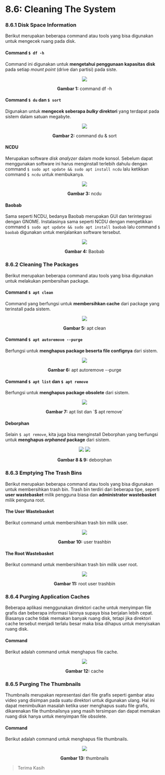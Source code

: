 # 8.6: Cleaning The System

### 8.6.1 Disk Space Information

Berikut merupakan beberapa command atau tools yang bisa digunakan untuk mengecek ruang pada disk. <br>

#### Command `$ df -h`

Command ini digunakan untuk **mengetahui penggunaan kapasitas disk** pada setiap *mount point* (drive dan partisi) pada siste. <br>
<div align="center">
    <img src="./assets/1.png">
    <p><strong>Gambar 1:</strong> command df -h</p>
</div>

#### Command `$ du` dan `$ sort`

Digunakan untuk **mengecek seberapa *bulky* direktori** yang terdapat pada sistem dalam satuan megabyte. <br>
<div align="center">
    <img src="./assets/2.png">
    <p><strong>Gambar 2:</strong> command du & sort</p>
</div>

#### NCDU

Merupakan software *disk analyzer* dalam mode konsol. Sebelum dapat menggunakan software ini harus menginstall terlebih dahulu dengan command `$ sudo apt update && sudo apt install ncdu` lalu ketikkan command `$ ncdu` untuk membukanya. <br>
<div align="center">
    <img src="./assets/3.png">
    <p><strong>Gambar 3:</strong> ncdu</p>
</div>

#### Baobab

Sama seperti NCDU, bedanya Baobab merupakan GUI dan terintegrasi dengan GNOME. Instalasinya sama seperti NCDU dengan mengetikkan command `$ sudo apt update && sudo apt install baobab` lalu command `$ baobab` digunakan untuk menjalankan software tersebut. <br>
<div align="center">
    <img src="./assets/4.png">
    <p><strong>Gambar 4:</strong> Baobab</p>
</div>

### 8.6.2 Cleaning The Packages

Berikut merupakan beberapa command atau tools yang bisa digunakan untuk melakukan pembersihan package. <br>

#### Command `$ apt clean`

Command yang berfungsi untuk **membersihkan cache** dari package yang terinstall pada sistem.<br>
<div align="center">
    <img src="./assets/5.png">
    <p><strong>Gambar 5:</strong> apt clean</p>
</div>

#### Command `$ apt autoremove --purge`

Berfungsi untuk **menghapus package beserta file confignya** dari sistem. <br>
<div align="center">
    <img src="./assets/6.png">
    <p><strong>Gambar 6:</strong> apt autoremove --purge</p>
</div>

#### Command `$ apt list` dan `$ apt remove`

Berfungsi untuk **menghapus package obsolete** dari sistem. <br>
<div align="center">
    <img src="./assets/7.png">
    <p><strong>Gambar 7:</strong> apt list dan `$ apt remove`</p>
</div>

#### Deborphan

Selain `$ apt remove`, kita juga bisa menginstall Deborphan yang berfungsi untuk **menghapus *orphaned* package** dari sistem. <br>
<div align="center">
    <img src="./assets/8.png">
    <img src="./assets/9.png">
    <p><strong>Gambar 8 & 9:</strong> deborphan</p>
</div>

### 8.6.3 Emptying The Trash Bins

Berikut merupakan beberapa command atau tools yang bisa digunakan untuk membersihkan trash bin. Trash bin terdiri dari beberapa tipe, seperti **user wastebasket** milik pengguna biasa dan **administrator wastebasket** milik penguna root. <br>

#### The User Wastebasket

Berikut command untuk membersihkan trash bin milik user. <br>
<div align="center">
    <img src="./assets/10.png">
    <p><strong>Gambar 10:</strong> user trashbin</p>
</div>

#### The Root Wastebasket

Berikut command untuk membersihkan trash bin milik user root. <br>
<div align="center">
    <img src="./assets/11.png">
    <p><strong>Gambar 11:</strong> root user trashbin</p>
</div>

### 8.6.4 Purging Application Caches

Beberapa aplikasi menggunakan direktori cache untuk menyimpan file grafis dan beberapa informasi lainnya supaya bisa berjalan lebih cepat. Biasanya cache tidak memakan banyak ruang disk, tetapi jika direktori cache tersebut menjadi terlalu besar maka bisa dihapus untuk menyisakan ruang disk.<br>

#### Command

Berikut adalah command untuk menghapus file cache.<br>
<div align="center">
    <img src="./assets/12.png">
    <p><strong>Gambar 12:</strong> cache</p>
</div>

### 8.6.5 Purging The Thumbnails

Thumbnails merupakan representasi dari file grafis seperti gambar atau video yang disimpan pada suatu direktori untuk digunakan ulang. Hal ini dapat menimbulkan masalah ketika user menghapus suatu file grafis, dikarenakan file thumbnailsnya yang masih tersimpan dan dapat memakan ruang disk hanya untuk menyimpan file obsolete.<br>

#### Command

Berikut adalah command untuk menghapus file thumbnails.<br>
<div align="center">
    <img src="./assets/13.png">
    <p><strong>Gambar 13:</strong> thumbnails</p>
</div>

> Terima Kasih
